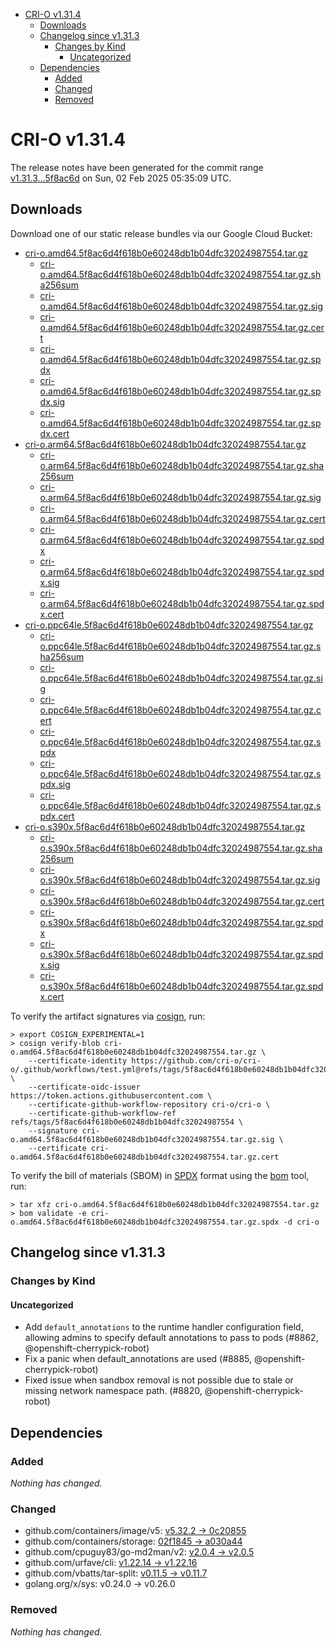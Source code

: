 - [CRI-O v1.31.4](#cri-o-v1314)
  - [Downloads](#downloads)
  - [Changelog since v1.31.3](#changelog-since-v1313)
    - [Changes by Kind](#changes-by-kind)
      - [Uncategorized](#uncategorized)
  - [Dependencies](#dependencies)
    - [Added](#added)
    - [Changed](#changed)
    - [Removed](#removed)

# CRI-O v1.31.4

The release notes have been generated for the commit range
[v1.31.3...5f8ac6d](https://github.com/cri-o/cri-o/compare/v1.31.3...v1.31.4) on Sun, 02 Feb 2025 05:35:09 UTC.

## Downloads

Download one of our static release bundles via our Google Cloud Bucket:

- [cri-o.amd64.5f8ac6d4f618b0e60248db1b04dfc32024987554.tar.gz](https://storage.googleapis.com/cri-o/artifacts/cri-o.amd64.5f8ac6d4f618b0e60248db1b04dfc32024987554.tar.gz)
  - [cri-o.amd64.5f8ac6d4f618b0e60248db1b04dfc32024987554.tar.gz.sha256sum](https://storage.googleapis.com/cri-o/artifacts/cri-o.amd64.5f8ac6d4f618b0e60248db1b04dfc32024987554.tar.gz.sha256sum)
  - [cri-o.amd64.5f8ac6d4f618b0e60248db1b04dfc32024987554.tar.gz.sig](https://storage.googleapis.com/cri-o/artifacts/cri-o.amd64.5f8ac6d4f618b0e60248db1b04dfc32024987554.tar.gz.sig)
  - [cri-o.amd64.5f8ac6d4f618b0e60248db1b04dfc32024987554.tar.gz.cert](https://storage.googleapis.com/cri-o/artifacts/cri-o.amd64.5f8ac6d4f618b0e60248db1b04dfc32024987554.tar.gz.cert)
  - [cri-o.amd64.5f8ac6d4f618b0e60248db1b04dfc32024987554.tar.gz.spdx](https://storage.googleapis.com/cri-o/artifacts/cri-o.amd64.5f8ac6d4f618b0e60248db1b04dfc32024987554.tar.gz.spdx)
  - [cri-o.amd64.5f8ac6d4f618b0e60248db1b04dfc32024987554.tar.gz.spdx.sig](https://storage.googleapis.com/cri-o/artifacts/cri-o.amd64.5f8ac6d4f618b0e60248db1b04dfc32024987554.tar.gz.spdx.sig)
  - [cri-o.amd64.5f8ac6d4f618b0e60248db1b04dfc32024987554.tar.gz.spdx.cert](https://storage.googleapis.com/cri-o/artifacts/cri-o.amd64.5f8ac6d4f618b0e60248db1b04dfc32024987554.tar.gz.spdx.cert)
- [cri-o.arm64.5f8ac6d4f618b0e60248db1b04dfc32024987554.tar.gz](https://storage.googleapis.com/cri-o/artifacts/cri-o.arm64.5f8ac6d4f618b0e60248db1b04dfc32024987554.tar.gz)
  - [cri-o.arm64.5f8ac6d4f618b0e60248db1b04dfc32024987554.tar.gz.sha256sum](https://storage.googleapis.com/cri-o/artifacts/cri-o.arm64.5f8ac6d4f618b0e60248db1b04dfc32024987554.tar.gz.sha256sum)
  - [cri-o.arm64.5f8ac6d4f618b0e60248db1b04dfc32024987554.tar.gz.sig](https://storage.googleapis.com/cri-o/artifacts/cri-o.arm64.5f8ac6d4f618b0e60248db1b04dfc32024987554.tar.gz.sig)
  - [cri-o.arm64.5f8ac6d4f618b0e60248db1b04dfc32024987554.tar.gz.cert](https://storage.googleapis.com/cri-o/artifacts/cri-o.arm64.5f8ac6d4f618b0e60248db1b04dfc32024987554.tar.gz.cert)
  - [cri-o.arm64.5f8ac6d4f618b0e60248db1b04dfc32024987554.tar.gz.spdx](https://storage.googleapis.com/cri-o/artifacts/cri-o.arm64.5f8ac6d4f618b0e60248db1b04dfc32024987554.tar.gz.spdx)
  - [cri-o.arm64.5f8ac6d4f618b0e60248db1b04dfc32024987554.tar.gz.spdx.sig](https://storage.googleapis.com/cri-o/artifacts/cri-o.arm64.5f8ac6d4f618b0e60248db1b04dfc32024987554.tar.gz.spdx.sig)
  - [cri-o.arm64.5f8ac6d4f618b0e60248db1b04dfc32024987554.tar.gz.spdx.cert](https://storage.googleapis.com/cri-o/artifacts/cri-o.arm64.5f8ac6d4f618b0e60248db1b04dfc32024987554.tar.gz.spdx.cert)
- [cri-o.ppc64le.5f8ac6d4f618b0e60248db1b04dfc32024987554.tar.gz](https://storage.googleapis.com/cri-o/artifacts/cri-o.ppc64le.5f8ac6d4f618b0e60248db1b04dfc32024987554.tar.gz)
  - [cri-o.ppc64le.5f8ac6d4f618b0e60248db1b04dfc32024987554.tar.gz.sha256sum](https://storage.googleapis.com/cri-o/artifacts/cri-o.ppc64le.5f8ac6d4f618b0e60248db1b04dfc32024987554.tar.gz.sha256sum)
  - [cri-o.ppc64le.5f8ac6d4f618b0e60248db1b04dfc32024987554.tar.gz.sig](https://storage.googleapis.com/cri-o/artifacts/cri-o.ppc64le.5f8ac6d4f618b0e60248db1b04dfc32024987554.tar.gz.sig)
  - [cri-o.ppc64le.5f8ac6d4f618b0e60248db1b04dfc32024987554.tar.gz.cert](https://storage.googleapis.com/cri-o/artifacts/cri-o.ppc64le.5f8ac6d4f618b0e60248db1b04dfc32024987554.tar.gz.cert)
  - [cri-o.ppc64le.5f8ac6d4f618b0e60248db1b04dfc32024987554.tar.gz.spdx](https://storage.googleapis.com/cri-o/artifacts/cri-o.ppc64le.5f8ac6d4f618b0e60248db1b04dfc32024987554.tar.gz.spdx)
  - [cri-o.ppc64le.5f8ac6d4f618b0e60248db1b04dfc32024987554.tar.gz.spdx.sig](https://storage.googleapis.com/cri-o/artifacts/cri-o.ppc64le.5f8ac6d4f618b0e60248db1b04dfc32024987554.tar.gz.spdx.sig)
  - [cri-o.ppc64le.5f8ac6d4f618b0e60248db1b04dfc32024987554.tar.gz.spdx.cert](https://storage.googleapis.com/cri-o/artifacts/cri-o.ppc64le.5f8ac6d4f618b0e60248db1b04dfc32024987554.tar.gz.spdx.cert)
- [cri-o.s390x.5f8ac6d4f618b0e60248db1b04dfc32024987554.tar.gz](https://storage.googleapis.com/cri-o/artifacts/cri-o.s390x.5f8ac6d4f618b0e60248db1b04dfc32024987554.tar.gz)
  - [cri-o.s390x.5f8ac6d4f618b0e60248db1b04dfc32024987554.tar.gz.sha256sum](https://storage.googleapis.com/cri-o/artifacts/cri-o.s390x.5f8ac6d4f618b0e60248db1b04dfc32024987554.tar.gz.sha256sum)
  - [cri-o.s390x.5f8ac6d4f618b0e60248db1b04dfc32024987554.tar.gz.sig](https://storage.googleapis.com/cri-o/artifacts/cri-o.s390x.5f8ac6d4f618b0e60248db1b04dfc32024987554.tar.gz.sig)
  - [cri-o.s390x.5f8ac6d4f618b0e60248db1b04dfc32024987554.tar.gz.cert](https://storage.googleapis.com/cri-o/artifacts/cri-o.s390x.5f8ac6d4f618b0e60248db1b04dfc32024987554.tar.gz.cert)
  - [cri-o.s390x.5f8ac6d4f618b0e60248db1b04dfc32024987554.tar.gz.spdx](https://storage.googleapis.com/cri-o/artifacts/cri-o.s390x.5f8ac6d4f618b0e60248db1b04dfc32024987554.tar.gz.spdx)
  - [cri-o.s390x.5f8ac6d4f618b0e60248db1b04dfc32024987554.tar.gz.spdx.sig](https://storage.googleapis.com/cri-o/artifacts/cri-o.s390x.5f8ac6d4f618b0e60248db1b04dfc32024987554.tar.gz.spdx.sig)
  - [cri-o.s390x.5f8ac6d4f618b0e60248db1b04dfc32024987554.tar.gz.spdx.cert](https://storage.googleapis.com/cri-o/artifacts/cri-o.s390x.5f8ac6d4f618b0e60248db1b04dfc32024987554.tar.gz.spdx.cert)

To verify the artifact signatures via [cosign](https://github.com/sigstore/cosign), run:

```console
> export COSIGN_EXPERIMENTAL=1
> cosign verify-blob cri-o.amd64.5f8ac6d4f618b0e60248db1b04dfc32024987554.tar.gz \
    --certificate-identity https://github.com/cri-o/cri-o/.github/workflows/test.yml@refs/tags/5f8ac6d4f618b0e60248db1b04dfc32024987554 \
    --certificate-oidc-issuer https://token.actions.githubusercontent.com \
    --certificate-github-workflow-repository cri-o/cri-o \
    --certificate-github-workflow-ref refs/tags/5f8ac6d4f618b0e60248db1b04dfc32024987554 \
    --signature cri-o.amd64.5f8ac6d4f618b0e60248db1b04dfc32024987554.tar.gz.sig \
    --certificate cri-o.amd64.5f8ac6d4f618b0e60248db1b04dfc32024987554.tar.gz.cert
```

To verify the bill of materials (SBOM) in [SPDX](https://spdx.org) format using the [bom](https://sigs.k8s.io/bom) tool, run:

```console
> tar xfz cri-o.amd64.5f8ac6d4f618b0e60248db1b04dfc32024987554.tar.gz
> bom validate -e cri-o.amd64.5f8ac6d4f618b0e60248db1b04dfc32024987554.tar.gz.spdx -d cri-o
```

## Changelog since v1.31.3

### Changes by Kind

#### Uncategorized
 - Add `default_annotations` to the runtime handler configuration field, allowing admins to specify default annotations to pass to pods (#8862, @openshift-cherrypick-robot)
 - Fix a panic when default_annotations are used (#8885, @openshift-cherrypick-robot)
 - Fixed issue when sandbox removal is not possible due to stale or missing network namespace path. (#8820, @openshift-cherrypick-robot)

## Dependencies

### Added
_Nothing has changed._

### Changed
- github.com/containers/image/v5: [v5.32.2 → 0c20855](https://github.com/containers/image/compare/v5.32.2...0c20855)
- github.com/containers/storage: [02f1845 → a030a44](https://github.com/containers/storage/compare/02f1845...a030a44)
- github.com/cpuguy83/go-md2man/v2: [v2.0.4 → v2.0.5](https://github.com/cpuguy83/go-md2man/compare/v2.0.4...v2.0.5)
- github.com/urfave/cli: [v1.22.14 → v1.22.16](https://github.com/urfave/cli/compare/v1.22.14...v1.22.16)
- github.com/vbatts/tar-split: [v0.11.5 → v0.11.7](https://github.com/vbatts/tar-split/compare/v0.11.5...v0.11.7)
- golang.org/x/sys: v0.24.0 → v0.26.0

### Removed
_Nothing has changed._

